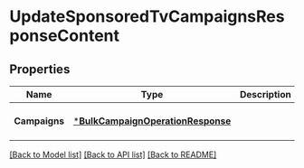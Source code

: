 # UpdateSponsoredTvCampaignsResponseContent

## Properties
Name | Type | Description | Notes
------------ | ------------- | ------------- | -------------
**Campaigns** | [***BulkCampaignOperationResponse**](BulkCampaignOperationResponse.md) |  | [optional] [default to null]

[[Back to Model list]](../README.md#documentation-for-models) [[Back to API list]](../README.md#documentation-for-api-endpoints) [[Back to README]](../README.md)

